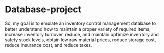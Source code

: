 # Database-project
So, my goal is to emulate an inventory control management database to better understand how to maintain a proper variety of required items, increase inventory turnover, reduce, and maintain optimize inventory and safety stock levels, obtain low raw material prices, reduce storage cost, reduce insurance cost, and reduce taxes.
